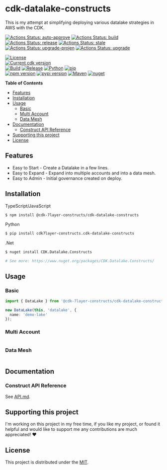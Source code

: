 # cdk-datalake-constructs  <!-- omit in toc -->

This is my attempt at simplifying deploying various datalake strategies in AWS with the CDK.

[![Actions Status: auto-approve](https://github.com/randyridgley/cdk-datalake-constructs/workflows/auto-approve/badge.svg)](https://github.com/randyridgley/cdk-datalake-constructs/actions?query=workflow%3A"auto-approve")
[![Actions Status: build](https://github.com/randyridgley/cdk-datalake-constructs/workflows/build/badge.svg)](https://github.com/randyridgley/cdk-datalake-constructs/actions?query=workflow%3A"build")
[![Actions Status: release](https://github.com/randyridgley/cdk-datalake-constructs/workflows/release/badge.svg)](https://github.com/randyridgley/cdk-datalake-constructs/actions?query=workflow%3A"release")
[![Actions Status: stale](https://github.com/randyridgley/cdk-datalake-constructs/workflows/stale/badge.svg)](https://github.com/randyridgley/cdk-datalake-constructs/actions?query=workflow%3A"stale")
[![Actions Status: upgrade-projen](https://github.com/randyridgley/cdk-datalake-constructs/workflows/upgrade-projen/badge.svg)](https://github.com/randyridgley/cdk-datalake-constructs/actions?query=workflow%3A"upgrade-projen")
[![Actions Status: upgrade](https://github.com/randyridgley/cdk-datalake-constructs/workflows/upgrade/badge.svg)](https://github.com/randyridgley/cdk-datalake-constructs/actions?query=workflow%3A"upgrade")


[![License](https://img.shields.io/badge/License-MIT-green)](https://opensource.org/licenses/MIT)  
[![Current cdk version](https://img.shields.io/github/package-json/dependency-version/randyridgley/cdk-datalake-constructs/@aws-cdk/core)](https://github.com/aws/aws-cdk)  
[![Build](https://img.shields.io/github/package-json/dependency-version/randyridgley/cdk-datalake-constructs/actions/workflows/build.yml/badge.svg)](https://img.shields.io/github/package-json/dependency-version/randyridgley/cdk-datalake-constructs/actions/workflows/build.yml) 
[![Release](https://github.com/randyridgley/cdk-datalake-constructs/workflows/release/badge.svg)](https://img.shields.io/github/package-json/dependency-version/randyridgley/cdk-datalake-constructs/actions/workflows/release.yml)
[![Python](https://img.shields.io/pypi/pyversions/cdk-datalake-constructs)](https://pypi.org) [![pip](https://img.shields.io/badge/pip%20install-cdk--datalake--constructs-blue)](https://pypi.org/project/cdk-datalake-constructs/)  
[![npm version](https://img.shields.io/npm/v/cdk-datalake-constructs)](https://www.npmjs.com/package/cdk-datalake-constructs) [![pypi version](https://img.shields.io/pypi/v/cdk-datalake-constructs)](https://pypi.org/project/cdk-datalake-constructs/) [![Maven](https://img.shields.io/maven-central/v/io.github.randyridgley/cdk-datalake-constructs)](https://search.maven.org/search?q=a:cdk-comprehend-s3olap) [![nuget](https://img.shields.io/nuget/v/Cdk.Datalake.Constructs)](https://www.nuget.org/packages/Cdk.Datalake.Constructs/)

**Table of Contents**

- [Features](#features)
- [Installation](#installation)
- [Usage](#usage)
  - [Basic](#basic)
  - [Multi Account](#multi-account)
  - [Data Mesh](#data-mesh)
- [Documentation](#documentation)
  - [Construct API Reference](#construct-api-reference)
- [Supporting this project](#supporting-this-project)
- [License](#license)

## Features

- Easy to Start - Create a Datalake in a few lines.
- Easy to Expand - Expand into multiple accounts and into a data mesh.
- Easy to Admin - Initial governance created on deploy.

## Installation

TypeScript/JavaScript

```sh
$ npm install @cdk-7layer-constructs/cdk-datalake-constructs
```

Python

```sh
$ pip install cdk7layer-constructs.cdk-datalake-constructs
```

.Net

```sh
$ nuget install CDK.Datalake.Constructs

# See more: https://www.nuget.org/packages/CDK.Datalake.Constructs/
```

## Usage

### Basic

```ts
import { DataLake } from '@cdk-7layer-constructs/cdk-datalake-constructs';

new DataLake(this, 'datalake', {
  name: 'demo-lake'
});
```

### Multi Account

```ts

```

### Data Mesh

```ts


```

## Documentation

### Construct API Reference

See [API.md](./API.md).


## Supporting this project

I'm working on this project in my free time, if you like my project, or found it helpful and would like to support me any contributions are much appreciated! ❤️

## License

This project is distributed under the [MIT](./LICENSE).

